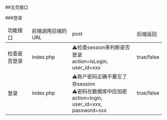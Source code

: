 ##主页接口

###登录
<table>
    <thead>
    <tr>
        <td>功能接口</td>
        <td>前端调用后端的URL</td>
        <td>post</td>
        <td>后端返回</td>
    </tr>
    </thead>
    <tbody>
    <tr>
        <td>检查是否登录</td>
        <td>index.php</td>
        <td>
            ⚠检查session来判断是否登录 <br>
            action=isLogin,<br>
            user_id=xxx <br>
        </td>
        <td>true/false</td>
    </tr>
    <tr>
        <td>登录</td>
        <td>index.php</td>
        <td>
            ⚠账户密码正确不要忘了存session <br>
            ⚠密码在数据库中应加密 <br>
            action=login, <br>
            user_id=xxx, <br>
            password=xxx <br>
        </td>
        <td>true/false</td>
    </tr>
    </tbody>
</table>